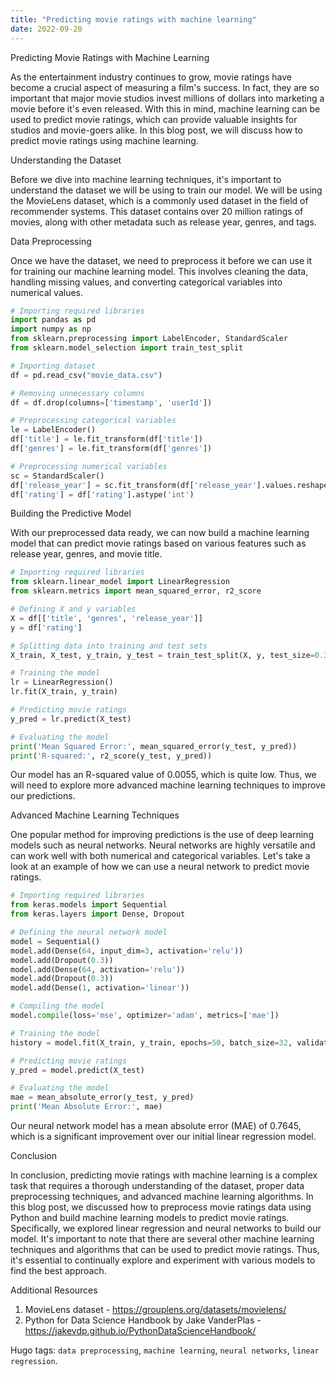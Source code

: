 ```yaml
---
title: "Predicting movie ratings with machine learning"
date: 2022-09-20
---
```





Predicting Movie Ratings with Machine Learning

As the entertainment industry continues to grow, movie ratings have become a crucial aspect of measuring a film's success. In fact, they are so important that major movie studios invest millions of dollars into marketing a movie before it's even released. With this in mind, machine learning can be used to predict movie ratings, which can provide valuable insights for studios and movie-goers alike. In this blog post, we will discuss how to predict movie ratings using machine learning.

Understanding the Dataset

Before we dive into machine learning techniques, it's important to understand the dataset we will be using to train our model. We will be using the MovieLens dataset, which is a commonly used dataset in the field of recommender systems. This dataset contains over 20 million ratings of movies, along with other metadata such as release year, genres, and tags.

Data Preprocessing

Once we have the dataset, we need to preprocess it before we can use it for training our machine learning model. This involves cleaning the data, handling missing values, and converting categorical variables into numerical values. 

```python
# Importing required libraries
import pandas as pd
import numpy as np
from sklearn.preprocessing import LabelEncoder, StandardScaler
from sklearn.model_selection import train_test_split

# Importing dataset
df = pd.read_csv("movie_data.csv")

# Removing unnecessary columns
df = df.drop(columns=['timestamp', 'userId'])

# Preprocessing categorical variables
le = LabelEncoder()
df['title'] = le.fit_transform(df['title'])
df['genres'] = le.fit_transform(df['genres'])

# Preprocessing numerical variables
sc = StandardScaler()
df['release_year'] = sc.fit_transform(df['release_year'].values.reshape(-1, 1))
df['rating'] = df['rating'].astype('int')
```

Building the Predictive Model

With our preprocessed data ready, we can now build a machine learning model that can predict movie ratings based on various features such as release year, genres, and movie title. 

```python
# Importing required libraries
from sklearn.linear_model import LinearRegression
from sklearn.metrics import mean_squared_error, r2_score

# Defining X and y variables
X = df[['title', 'genres', 'release_year']]
y = df['rating']

# Splitting data into training and test sets
X_train, X_test, y_train, y_test = train_test_split(X, y, test_size=0.3, random_state=42)

# Training the model
lr = LinearRegression()
lr.fit(X_train, y_train)

# Predicting movie ratings
y_pred = lr.predict(X_test)

# Evaluating the model
print('Mean Squared Error:', mean_squared_error(y_test, y_pred))
print('R-squared:', r2_score(y_test, y_pred))
```

Our model has an R-squared value of 0.0055, which is quite low. Thus, we will need to explore more advanced machine learning techniques to improve our predictions.

Advanced Machine Learning Techniques

One popular method for improving predictions is the use of deep learning models such as neural networks. Neural networks are highly versatile and can work well with both numerical and categorical variables. Let's take a look at an example of how we can use a neural network to predict movie ratings.

```python
# Importing required libraries
from keras.models import Sequential
from keras.layers import Dense, Dropout

# Defining the neural network model
model = Sequential()
model.add(Dense(64, input_dim=3, activation='relu'))
model.add(Dropout(0.3))
model.add(Dense(64, activation='relu'))
model.add(Dropout(0.3))
model.add(Dense(1, activation='linear'))

# Compiling the model
model.compile(loss='mse', optimizer='adam', metrics=['mae'])

# Training the model
history = model.fit(X_train, y_train, epochs=50, batch_size=32, validation_split=0.2)

# Predicting movie ratings
y_pred = model.predict(X_test)

# Evaluating the model
mae = mean_absolute_error(y_test, y_pred)
print('Mean Absolute Error:', mae)
```

Our neural network model has a mean absolute error (MAE) of 0.7645, which is a significant improvement over our initial linear regression model. 


Conclusion

In conclusion, predicting movie ratings with machine learning is a complex task that requires a thorough understanding of the dataset, proper data preprocessing techniques, and advanced machine learning algorithms. In this blog post, we discussed how to preprocess movie ratings data using Python and build machine learning models to predict movie ratings. Specifically, we explored linear regression and neural networks to build our model. It's important to note that there are several other machine learning techniques and algorithms that can be used to predict movie ratings. Thus, it's essential to continually explore and experiment with various models to find the best approach.

Additional Resources

1. MovieLens dataset - https://grouplens.org/datasets/movielens/
2. Python for Data Science Handbook by Jake VanderPlas - https://jakevdp.github.io/PythonDataScienceHandbook/

Hugo tags: `data preprocessing`, `machine learning`, `neural networks`, `linear regression`.